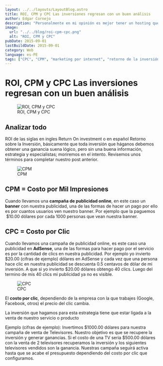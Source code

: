 ```yaml
---
layout: ../../layouts/LayoutBlog.astro
title: ROI, CPM y CPC Las inversiones regresan con un buen análisis
author: Edgar Cornejo
description: "Personalmente en mi opinión es mejor tener un hosting que se encuentre cerca de ti, cualquier cambio, tramite será mucho más fácil. No profundizaremos mucho ya que es un tema extenso, pero seguro que te podrá ayudar a hacer una buena elección."
image:
  url: "../../blog/roi-cpm-cpc.png"
  alt: "ROI, CPM y CPC"
pubDate: 2015-09-01
lastBuildDate: 2015-09-01
category: Web
language: es-PE
tags: ["CPC", "CPM", "marketing por internet", "retorno de la inversión", "ROI"]
---
```


# ROI, CPM y CPC Las inversiones regresan con un buen análisis

<figure>
  <img src="../../blog/roi-cpm-cpc.png" alt="ROI, CPM y CPC"/>
  <figcaption>ROI, CPM y CPC</figcaption>
</figure>

## Analizar todo

ROI de las siglas en ingles Return On investment o en español Retorno sobre la Inversión, básicamente que toda inversión que háganos debemos obtener una ganancia suena lógico, pero sin una buena información, estrategia y especialistas; moriremos en el intento. Revisemos unos términos para completar nuestro post anterior.

<figure>
  <img src="../../blog/cpm.jpg" alt="CPM"/>
  <figcaption>CPM</figcaption>
</figure>

## CPM = Costo por Mil Impresiones

Cuando llevamos una **campaña de publicidad online**, en este caso un **banner** con nuestra publicidad, una de las formas de hacer un pago por ello es por cuantos usuarios ven nuestro banner. Por ejemplo que la paguemos  $10.00 dólares por cada 1000 personas que vean nuestra banner.

## CPC = Costo por Clic

Cuando llevamos una campaña de publicidad online, es este caso una publicidad en **AdSense**, una de las formas para hacer pago por el servicio es por la cantidad de clics en nuestra publicidad. Por ejemplo yo invierto $20.00 (cifras de ejemplo) dólares en AdSense y cada vez que una persona hace clic en nuestra publicidad se descuenta 0.5 centavos de dólar de mi inversión. A que si yo invierto $20.00 dólares obtengo 40 clics. Luego del termino de mis 40 clics mi publicidad ya no es visible.

<figure>
  <img src="../../blog/cpc.jpg" alt="CPC"/>
  <figcaption>CPC</figcaption>
</figure>

El **costo por clic**, dependiendo de la empresa con la que trabajes (Google, Facebook, otros) el precio del clic cambia.

La inversión que hagamos para esta estrategia tiene que estar ligada a la venta de nuestro servicio o producto

Ejemplo (cifras de ejemplo): Invertimos $1000.00 dólares para nuestra campaña de venta de Televisores.  Nuestro objetivo es que se recupere la inversión y generar ganancias. Si el costo de una TV seria $500.00 dólares con la venta de 2 televisores recuperamos la inversión y los siguientes televisores vendidos son la ganancia. Nuestras campaña seguirá activa hasta que se acabe el presupuesto dependiendo del costo por clic que configuramos.